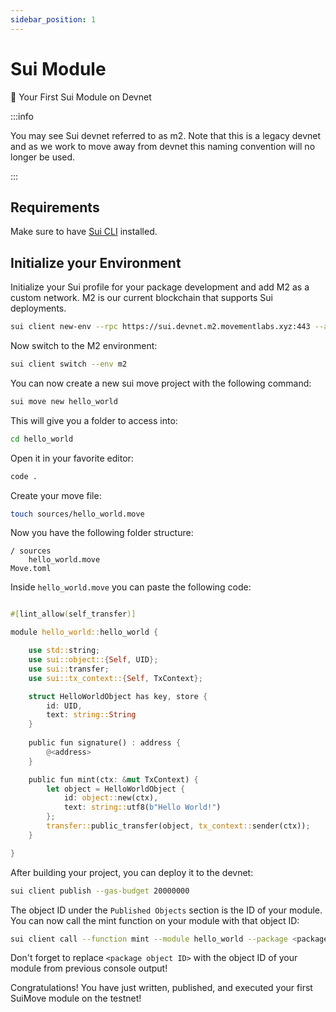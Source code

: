 ```yaml
---
sidebar_position: 1
---
```


# Sui Module

🚀 Your First Sui Module on Devnet

:::info

You may see Sui devnet referred to as m2. Note that this is a legacy devnet and as we work to move away from devnet this naming convention will no longer be used. 

:::

## Requirements

Make sure to have [Sui CLI](https://docs.sui.io/guides/developer/getting-started/sui-install) installed.

## Initialize your Environment

Initialize your Sui profile for your package development and add M2 as a custom network. M2 is our current blockchain that supports Sui deployments.

```bash
sui client new-env --rpc https://sui.devnet.m2.movementlabs.xyz:443 --alias m2
```

Now switch to the M2 environment: 

```bash
sui client switch --env m2
```

You can now create a new sui move project with the following command:

```bash
sui move new hello_world
```

This will give you a folder to access into:

```bash
cd hello_world
```

Open it in your favorite editor:

```bash
code .
```

Create your move file:

```bash
touch sources/hello_world.move
```

Now you have the following folder structure:

```
/ sources
    hello_world.move
Move.toml

```

Inside `hello_world.move` you can paste the following code:

```rust

#[lint_allow(self_transfer)]

module hello_world::hello_world {

    use std::string;
    use sui::object::{Self, UID};
    use sui::transfer;
    use sui::tx_context::{Self, TxContext};

    struct HelloWorldObject has key, store {
        id: UID,
        text: string::String
    }
    
    public fun signature() : address {
        @<address>
    }

    public fun mint(ctx: &mut TxContext) {
        let object = HelloWorldObject {
            id: object::new(ctx),
            text: string::utf8(b"Hello World!")
        };
        transfer::public_transfer(object, tx_context::sender(ctx));
    }

}

```

After building your project, you can deploy it to the devnet:

```bash
sui client publish --gas-budget 20000000
```

The object ID under the `Published Objects` section is the ID of your module. You can now call the mint function on your module with that object ID:

```bash
sui client call --function mint --module hello_world --package <package object ID> --gas-budget 10000000
```

Don't forget to replace `<package object ID>` with the object ID of your module from previous console output!

Congratulations! You have just written, published, and executed your first SuiMove module on the testnet!